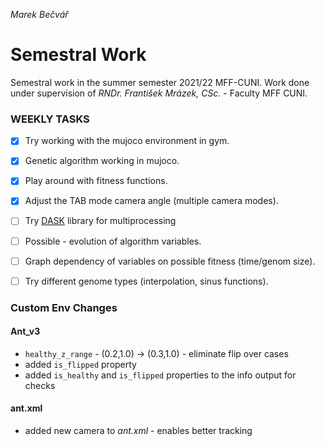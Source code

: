 *Marek Bečvář*

# Semestral Work

Semestral work in the summer semester 2021/22 MFF-CUNI.
Work done under supervision of *RNDr. František Mrázek, CSc.* - Faculty MFF CUNI.

### WEEKLY TASKS
- [x] Try working with the mujoco environment in gym.
- [x] Genetic algorithm working in mujoco.
- [x] Play around with fitness functions.
- [x] Adjust the TAB mode camera angle (multiple camera modes).
- [ ] Try [DASK](https://dask.org/) library for multiprocessing
- [ ] Possible - evolution of algorithm variables.
- [ ] Graph dependency of variables on possible fitness (time/genom size).
- [ ] Try different genome types (interpolation, sinus functions).


### Custom Env Changes
#### Ant_v3
* `healthy_z_range` - (0.2,1.0) -> (0.3,1.0) - eliminate flip over cases
* added `is_flipped` property 
* added `is_healthy` and `is_flipped` properties to the info output for checks

#### ant.xml
* added new camera to *ant.xml* - enables better tracking
